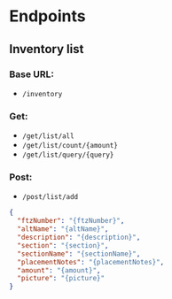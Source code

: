 # Endpoints

## Inventory list

### Base URL:

- `/inventory`

### Get:

- `/get/list/all`
- `/get/list/count/{amount}`
- `/get/list/query/{query}`

### Post:

- `/post/list/add`

```json
{
  "ftzNumber": "{ftzNumber}",
  "altName": "{altName}",
  "description": "{description}",
  "section": "{section}",
  "sectionName": "{sectionName}",
  "placementNotes": "{placementNotes}",
  "amount": "{amount}",
  "picture": "{picture}"
}
```
